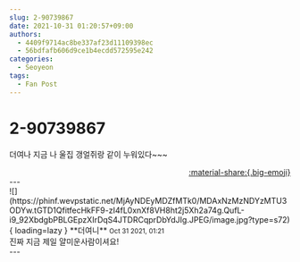 ```yaml
---
slug: 2-90739867
date: 2021-10-31 01:20:57+09:00
authors:
  - 4409f9714ac8be337af23d11109398ec
  - 56bdfafb606d9ce1b4ecdd572595e242
categories:
  - Seoyeon
tags:
  - Fan Post
---
```


# 2-90739867

<div class="post-container" markdown="1">
<div class="content-container md-sidebar__scrollwrap" markdown="1">

더여나 지금 나 울집 갱얼쥐랑 같이 누워있다~~~

</div>
</div>

<div style="text-align: right;" markdown="1">
<a href="https://weverse.io/fromis9/fanpost/2-90739867" style="text-align: right;">:material-share:{.big-emoji}</a>
</div>
---

<div class="comments-container md-sidebar__scrollwrap" markdown="1">
<div class="comment" markdown="1">
<div class='id-container' markdown="1">
![](https://phinf.wevpstatic.net/MjAyNDEyMDZfMTk0/MDAxNzMzNDYzMTU3ODYw.tGTD1QfitfecHkFF9-zI4fL0xnXf8VH8ht2j5Xh2a74g.QufL-i9_92XbdgbPBLGEpzXIrDqS4JTDRCqprDbYdJIg.JPEG/image.jpg?type=s72){ loading=lazy }
**<span class="artist">더여니</span>** <small>Oct 31 2021, 01:21</small><br>
</div>
<div class='comment-body' markdown="1">
진짜 지금 제일 얄미운사람이셔요!
</div>
</div>
</div>
---
